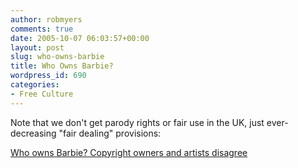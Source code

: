 ```yaml
---
author: robmyers
comments: true
date: 2005-10-07 06:03:57+00:00
layout: post
slug: who-owns-barbie
title: Who Owns Barbie?
wordpress_id: 690
categories:
- Free Culture
---
```


Note that we don't get parody rights or fair use in the UK, just ever-decreasing "fair dealing" provisions:  
  
[Who owns Barbie? Copyright owners and artists disagree](http://www.seacoastonline.com/news/10042005/it/66258.htm)  



